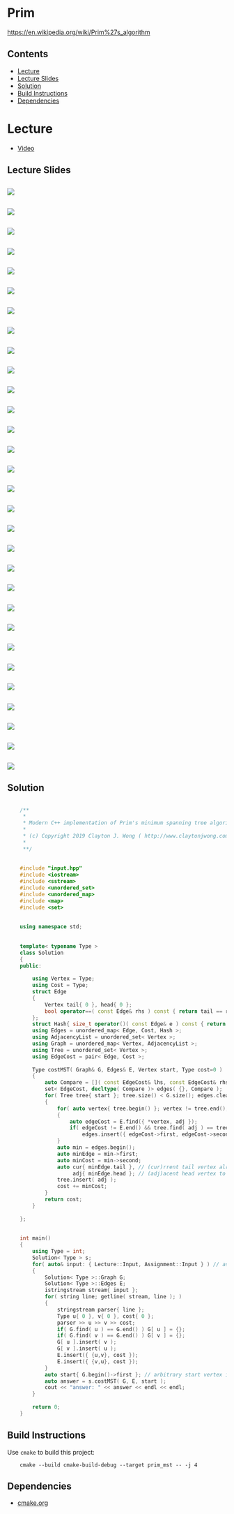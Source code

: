 # Prim
https://en.wikipedia.org/wiki/Prim%27s_algorithm

## Contents
* [Lecture](#lecture)
* [Lecture Slides](#lecture-slides)
* [Solution](#solution)
* [Build Instructions](#build-instructions)
* [Dependencies](#dependencies)

# Lecture
* [Video](https://www.coursera.org/lecture/algorithms-greedy/prims-mst-algorithm-tQ6gK)

## Lecture Slides
![](https://github.com/claytonjwong/Algorithms-Stanford/blob/master/course3/prim_mst/documentation/prim_01.png)
---
![](https://github.com/claytonjwong/Algorithms-Stanford/blob/master/course3/prim_mst/documentation/prim_02.png)
---
![](https://github.com/claytonjwong/Algorithms-Stanford/blob/master/course3/prim_mst/documentation/prim_03.png)
---
![](https://github.com/claytonjwong/Algorithms-Stanford/blob/master/course3/prim_mst/documentation/prim_04.png)
---
![](https://github.com/claytonjwong/Algorithms-Stanford/blob/master/course3/prim_mst/documentation/prim_05.png)
---
![](https://github.com/claytonjwong/Algorithms-Stanford/blob/master/course3/prim_mst/documentation/prim_06.png)
---
![](https://github.com/claytonjwong/Algorithms-Stanford/blob/master/course3/prim_mst/documentation/prim_07.png)
---
![](https://github.com/claytonjwong/Algorithms-Stanford/blob/master/course3/prim_mst/documentation/prim_08.png)
---
![](https://github.com/claytonjwong/Algorithms-Stanford/blob/master/course3/prim_mst/documentation/prim_09.png)
---
![](https://github.com/claytonjwong/Algorithms-Stanford/blob/master/course3/prim_mst/documentation/prim_10.png)
---
![](https://github.com/claytonjwong/Algorithms-Stanford/blob/master/course3/prim_mst/documentation/prim_11.png)
---
![](https://github.com/claytonjwong/Algorithms-Stanford/blob/master/course3/prim_mst/documentation/prim_12.png)
---
![](https://github.com/claytonjwong/Algorithms-Stanford/blob/master/course3/prim_mst/documentation/prim_13.png)
---
![](https://github.com/claytonjwong/Algorithms-Stanford/blob/master/course3/prim_mst/documentation/prim_14.png)
---
![](https://github.com/claytonjwong/Algorithms-Stanford/blob/master/course3/prim_mst/documentation/prim_15.png)
---
![](https://github.com/claytonjwong/Algorithms-Stanford/blob/master/course3/prim_mst/documentation/prim_16.png)
---
![](https://github.com/claytonjwong/Algorithms-Stanford/blob/master/course3/prim_mst/documentation/prim_17.png)
---
![](https://github.com/claytonjwong/Algorithms-Stanford/blob/master/course3/prim_mst/documentation/prim_18.png)
---
![](https://github.com/claytonjwong/Algorithms-Stanford/blob/master/course3/prim_mst/documentation/prim_19.png)
---
![](https://github.com/claytonjwong/Algorithms-Stanford/blob/master/course3/prim_mst/documentation/prim_20.png)
---
![](https://github.com/claytonjwong/Algorithms-Stanford/blob/master/course3/prim_mst/documentation/prim_21.png)
---
![](https://github.com/claytonjwong/Algorithms-Stanford/blob/master/course3/prim_mst/documentation/prim_22.png)
---
![](https://github.com/claytonjwong/Algorithms-Stanford/blob/master/course3/prim_mst/documentation/prim_23.png)
---
![](https://github.com/claytonjwong/Algorithms-Stanford/blob/master/course3/prim_mst/documentation/prim_24.png)
---
![](https://github.com/claytonjwong/Algorithms-Stanford/blob/master/course3/prim_mst/documentation/prim_25.png)
---
![](https://github.com/claytonjwong/Algorithms-Stanford/blob/master/course3/prim_mst/documentation/prim_26.png)
---
![](https://github.com/claytonjwong/Algorithms-Stanford/blob/master/course3/prim_mst/documentation/prim_27.png)
---
![](https://github.com/claytonjwong/Algorithms-Stanford/blob/master/course3/prim_mst/documentation/prim_28.png)
---
![](https://github.com/claytonjwong/Algorithms-Stanford/blob/master/course3/prim_mst/documentation/prim_29.png)
---
![](https://github.com/claytonjwong/Algorithms-Stanford/blob/master/course3/prim_mst/documentation/prim_30.png)
---

## Solution
```cpp

    /**
     *
     * Modern C++ implementation of Prim's minimum spanning tree algorithm
     *
     * (c) Copyright 2019 Clayton J. Wong ( http://www.claytonjwong.com )
     *
     **/
    
    
    #include "input.hpp"
    #include <iostream>
    #include <sstream>
    #include <unordered_set>
    #include <unordered_map>
    #include <map>
    #include <set>
    
    
    using namespace std;
    
    
    template< typename Type >
    class Solution
    {
    public:
    
        using Vertex = Type;
        using Cost = Type;
        struct Edge
        {
            Vertex tail{ 0 }, head{ 0 };
            bool operator==( const Edge& rhs ) const { return tail == rhs.tail && head == rhs.head; }
        };
        struct Hash{ size_t operator()( const Edge& e ) const { return e.tail << 16 + e.head; } };
        using Edges = unordered_map< Edge, Cost, Hash >;
        using AdjacencyList = unordered_set< Vertex >;
        using Graph = unordered_map< Vertex, AdjacencyList >;
        using Tree = unordered_set< Vertex >;
        using EdgeCost = pair< Edge, Cost >;
    
        Type costMST( Graph& G, Edges& E, Vertex start, Type cost=0 )
        {
            auto Compare = []( const EdgeCost& lhs, const EdgeCost& rhs ){ return lhs.second < rhs.second; };
            set< EdgeCost, decltype( Compare )> edges( {}, Compare );
            for( Tree tree{ start }; tree.size() < G.size(); edges.clear() )
            {
                for( auto vertex{ tree.begin() }; vertex != tree.end(); ++vertex ) for( auto& adj: G[ *vertex ] ) // each vertex (adj)acent to each tree vertex -- O( |V|^2 )
                {
                    auto edgeCost = E.find({ *vertex, adj });
                    if( edgeCost != E.end() && tree.find( adj ) == tree.end() ) // edge exists, and (adj)acent vertex is not part of the tree
                        edges.insert({ edgeCost->first, edgeCost->second });
                }
                auto min = edges.begin();
                auto minEdge = min->first;
                auto minCost = min->second;
                auto cur{ minEdge.tail }, // (cur)rrent tail vertex already included in the MST
                     adj{ minEdge.head }; // (adj)acent head vertex to be included in the MST
                tree.insert( adj );
                cost += minCost;
            }
            return cost;
        }
    
    };
    
    
    int main()
    {
        using Type = int;
        Solution< Type > s;
        for( auto& input: { Lecture::Input, Assignment::Input } ) // assume input graph is undirected and connected
        {
            Solution< Type >::Graph G;
            Solution< Type >::Edges E;
            istringstream stream{ input };
            for( string line; getline( stream, line ); )
            {
                stringstream parser{ line };
                Type u{ 0 }, v{ 0 }, cost{ 0 };
                parser >> u >> v >> cost;
                if( G.find( u ) == G.end() ) G[ u ] = {};
                if( G.find( v ) == G.end() ) G[ v ] = {};
                G[ u ].insert( v );
                G[ v ].insert( u );
                E.insert({ {u,v}, cost });
                E.insert({ {v,u}, cost });
            }
            auto start{ G.begin()->first }; // arbitrary start vertex is irrelevant
            auto answer = s.costMST( G, E, start );
            cout << "answer: " << answer << endl << endl;
        }
    
        return 0;
    }

```

## Build Instructions
Use ```cmake``` to build this project:

```
    cmake --build cmake-build-debug --target prim_mst -- -j 4
```

## Dependencies
* [cmake.org](https://cmake.org)

